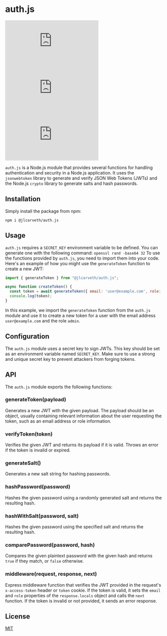 # auth.js
![npm](https://img.shields.io/npm/dt/@jlcarveth/auth.js) ![npm (scoped)](https://img.shields.io/npm/v/@jlcarveth/auth.js) ![GitHub](https://img.shields.io/github/license/jlcarveth/auth.ts)

`auth.js` is a Node.js module that provides several functions for handling authentication and security in a Node.js application. It uses the `jsonwebtoken` library to generate and verify JSON Web Tokens (JWTs) and the Node.js `crypto` library to generate salts and hash passwords.

## Installation

Simply install the package from npm:
```
npm i @jlcarveth/auth.js
```

## Usage
 `auth.js` requires a `SECRET_KEY` environment variable to be defined. You can generate one with the following command: `openssl rand -base64 32`
To use the functions provided by `auth.js`, you need to import them into your code. Here's an example of how you might use the `generateToken` function to create a new JWT:

```javascript
import { generateToken } from "@jlcarveth/auth.js";

async function createToken() {
  const token = await generateToken({ email: 'user@example.com', role: 'admin' });
  console.log(token);
}
```

In this example, we import the `generateToken` function from the `auth.js` module and use it to create a new token for a user with the email address `user@example.com` and the role `admin`.

## Configuration

The `auth.js` module uses a secret key to sign JWTs. This key should be set as an environment variable named `SECRET_KEY`. Make sure to use a strong and unique secret key to prevent attackers from forging tokens.

## API

The `auth.js` module exports the following functions:

### generateToken(payload)

Generates a new JWT with the given payload. The payload should be an object, usually containing relevant information about the user requesting the token, such as an email address or role information.

### verifyToken(token)

Verifies the given JWT and returns its payload if it is valid. Throws an error if the token is invalid or expired.

### generateSalt()

Generates a new salt string for hashing passwords.

### hashPassword(password)

Hashes the given password using a randomly generated salt and returns the resulting hash.

### hashWithSalt(password, salt)

Hashes the given password using the specified salt and returns the resulting hash.

### comparePassword(password, hash)

Compares the given plaintext password with the given hash and returns `true` if they match, or `false` otherwise.

### middleware(request, response, next)

Express middleware function that verifies the JWT provided in the request's `x-access-token` header or `token` cookie. If the token is valid, it sets the `email` and `role` properties of the `response.locals` object and calls the `next` function. If the token is invalid or not provided, it sends an error response.

## License

[MIT](LICENSE)
